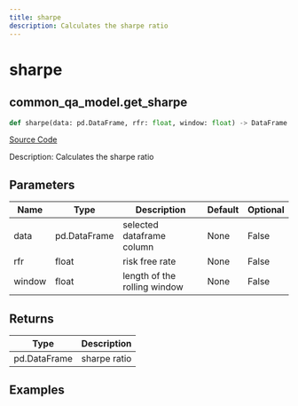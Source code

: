 ```yaml
---
title: sharpe
description: Calculates the sharpe ratio
---
```

# sharpe

## common_qa_model.get_sharpe

```python
def sharpe(data: pd.DataFrame, rfr: float, window: float) -> DataFrame:
```
[Source Code](https://github.com/OpenBB-finance/OpenBBTerminal/tree/main/openbb_terminal/common/quantitative_analysis/qa_model.py#L539)

Description: Calculates the sharpe ratio

## Parameters

| Name | Type | Description | Default | Optional |
| ---- | ---- | ----------- | ------- | -------- |
| data | pd.DataFrame | selected dataframe column | None | False |
| rfr | float | risk free rate | None | False |
| window | float | length of the rolling window | None | False |

## Returns

| Type | Description |
| ---- | ----------- |
| pd.DataFrame | sharpe ratio |

## Examples

